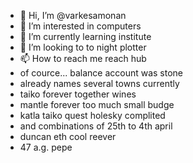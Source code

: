 - 👋 Hi, I’m @varkesamonan
- 👀 I’m interested in computers
- 🌱 I’m currently learning institute
- 💞️ I’m looking to to night plotter
- 📫 How to reach me reach hub
- of cource... balance account was stone
- already names several towns currently
- taiko forever together wines
- mantle forever too much small budge
- katla taiko quest holesky complited
- and combinations of 25th to 4th april
- duncan eth cool reever
- 47 a.g. pepe
